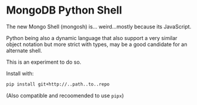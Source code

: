 # MongoDB Python Shell

The new Mongo Shell (mongosh) is... weird...mostly because its
JavaScript.

Python being also a dynamic language that also support a very similar
object notation but more strict with types, may be a good candidate for
an alternate shell.

This is an experiment to do so.

Install with:


```bash
pip install git+http://..path..to..repo
```

(Also compatible and recoomended to use `pipx`)




